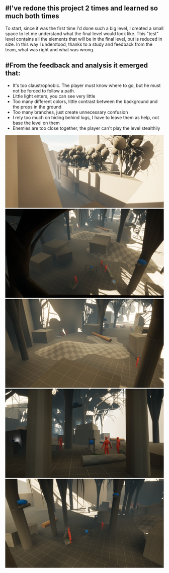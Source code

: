 ## #I've redone this project 2 times and learned so much both times

To start, since it was the first time I'd done such a big level, I created a small space to let me understand what the final level would look like. This "test" level contains all the elements that will be in the final level, but is reduced in size. In this way I understood, thanks to a study and feedback from the team, what was right and what was wrong.

## #From the feedback and analysis it emerged that:
- It's too claustrophobic. The player must know where to go, but he must not be forced to follow a path.
- Little light enters, you can see very little
- Too many different colors, little contrast between the background and the props in the ground
- Too many branches, just create unnecessary confusion
- I rely too much on hiding behind logs, I have to leave them as help, not base the level on them
- Enemies are too close together, the player can't play the level stealthily

![S](/giuseppe-rotondo-highresscreenshot00014.png)
![S](/giuseppe-rotondo-highresscreenshot00005.png)
![S](/giuseppe-rotondo-highresscreenshot00025.png)
![S](/giuseppe-rotondo-highresscreenshot00022.png)
![S](/giuseppe-rotondo-highresscreenshot00026.png)
